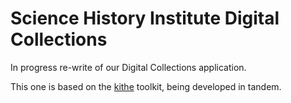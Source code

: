 # Science History Institute Digital Collections

In progress re-write of our Digital Collections application.

This one is based on the [kithe](https://github.com/sciencehistory/kithe) toolkit, being developed in tandem.




